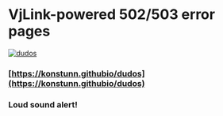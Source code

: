VjLink-powered 502/503 error pages
===================

[![dudos](https://pp.vk.me/c624522/v624522108/4cc74/ErVPl1O56jc.jpg)](https://konstunn.githubio/dudos)

### [https://konstunn.githubio/dudos](https://konstunn.githubio/dudos)

### Loud sound alert!
